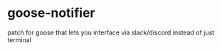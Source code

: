# goose-notifier
patch for goose that lets you interface via slack/discord instead of just terminal
